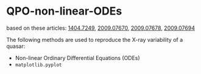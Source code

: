 # QPO-non-linear-ODEs

based on these articles: [1404.7249](https://arxiv.org/abs/1404.7249), [2009.07670](https://arxiv.org/abs/2009.07670), [2009.07678](https://arxiv.org/abs/2009.07678), [2009.07694](https://arxiv.org/abs/2009.07694)

The following methods are used to reproduce the X-ray variability of a quasar:
- Non-linear Ordinary Differential Equations (ODEs)
- `matplotlib.pyplot`
